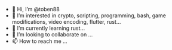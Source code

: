 - 👋 Hi, I’m @toben88
- 👀 I’m interested in crypto, scripting, programming, bash, game modifications, video encoding, flutter, rust...
- 🌱 I’m currently learning rust...
- 💞️ I’m looking to collaborate on ...
- 📫 How to reach me ...

<!---
toben88/toben88 is a ✨ special ✨ repository because its `README.md` (this file) appears on your GitHub profile.
You can click the Preview link to take a look at your changes.
--->
